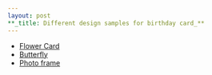 ```yaml
---
layout: post
**_title: Different design samples for birthday card_**
---
```

*   [Flower Card](https://www.instagram.com/p/BZ3xi6rn9J3/?utm_source=ig_share_sheet&igshid=byv58khs6kby)
*   [Butterfly](https://www.instagram.com/p/BZ1cjJcHVOS/?utm_source=ig_share_sheet&igshid=1k2z89xksxw48)
*   [Photo frame](https://www.instagram.com/p/Bh8WlVMntCP/?utm_source=ig_share_sheet&igshid=1r5qokovi76ug)

